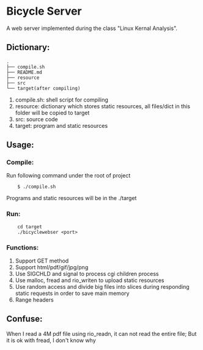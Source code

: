 # Bicycle Server

A web server implemented during the class "Linux Kernal Analysis".

## Dictionary:


    .
    ├── compile.sh
    ├── README.md
    ├── resource
    ├── src
    └── target(after compiling)

1. compile.sh: shell script for compiling
2. resource: dictionary which stores static resources, all files/dict in this folder will be copied to target
3. src: source code
4. target: program and static resources

## Usage:

### Compile:

Run following command under the root of project
    
```shell
    $ ./compile.sh
```

Programs and static resources will be in the ./target

### Run:

```shell
    cd target
    ./bicyclewebser <port>
```

### Functions:

1. Support GET method
2. Support html/pdf/gif/jpg/png
3. Use SIGCHLD and signal to process cgi children process
4. Use malloc, fread and rio_writen to upload static resources
5. Use random access and divide big files into slices during responding static requests in order to save main memory
6. Range headers

## Confuse:

When I read a 4M pdf file using rio_readn, it can not read the entire file; But it is ok with fread, I don't know why